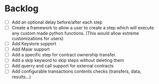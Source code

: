 # Backlog

- [ ] Add an optional delay before/after each step
- [ ] Create a framework to allow a user to create a step which will execute any custom made python functions. (This would allow extreme customizations for users)
- [ ] Add Keystore support
- [ ] Add Maiar support
- [ ] Add a specific step for contract ownership transfer.
- [ ] Add a skip keyword to skip steps without deleting them
- [ ] Add querry and call support for external contracts
- [ ] Add configurable transactions contents checks (transfers, data, results...)
